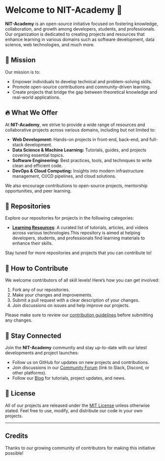 # Welcome to NIT-Academy 👋

**NIT-Academy** is an open-source initiative focused on fostering knowledge, collaboration, and growth among developers, students, and professionals. Our organization is dedicated to creating projects and resources that enhance learning in various domains such as software development, data science, web technologies, and much more.

## 🌟 Mission

Our mission is to:
- Empower individuals to develop technical and problem-solving skills.
- Promote open-source contributions and community-driven learning.
- Create projects that bridge the gap between theoretical knowledge and real-world applications.

## 🔥 What We Offer

At **NIT-Academy**, we strive to provide a wide range of resources and collaborative projects across various domains, including but not limited to:
- **Web Development:** Hands-on projects in front-end, back-end, and full-stack development.
- **Data Science & Machine Learning:** Tutorials, guides, and projects covering essential topics.
- **Software Engineering:** Best practices, tools, and techniques to write clean and efficient code.
- **DevOps & Cloud Computing:** Insights into modern infrastructure management, CI/CD pipelines, and cloud solutions.
  
We also encourage contributions to open-source projects, mentorship opportunities, and peer learning.

## 📂 Repositories

Explore our repositories for projects in the following categories:
- **[Learning Resources](https://github.com/NIT-Academy/learning-resources)**: A curated list of tutorials, articles, and videos across various technologies.This repository is aimed at helping developers, students, and professionals find learning materials to enhance their skills.
<!-- - **[Project Name 2](#)**: A brief description of the project and its purpose.
- **[Project Name 3](#)**: A brief description of the project and its purpose.
-->

Stay tuned for more repositories and projects that you can contribute to!

## 🤝 How to Contribute

We welcome contributors of all skill levels! Here’s how you can get involved:
1. Fork any of our repositories.
2. Make your changes and improvements.
3. Submit a pull request with a clear description of your changes.
4. Join discussions on issues and help improve our projects.
  
Please make sure to review our [contribution guidelines](CONTRIBUTING.md) before submitting any changes.

## 📢 Stay Connected

Join the **NIT-Academy** community and stay up-to-date with our latest developments and project launches:
- Follow us on GitHub for updates on new projects and contributions.
- Join discussions in our [Community Forum](#) (link to Slack, Discord, or other platforms).
- Follow our [Blog](#) for tutorials, project updates, and news.

## 📄 License

All of our projects are released under the [MIT License](#) unless otherwise stated. Feel free to use, modify, and distribute our code in your own projects.

---

## Credits

Thanks to our growing community of contributors for making this initiative possible!





<!-- ## Hi there 👋 -->

<!--

**Here are some ideas to get you started:**

🙋‍♀️ A short introduction - what is your organization all about?
🌈 Contribution guidelines - how can the community get involved?
👩‍💻 Useful resources - where can the community find your docs? Is there anything else the community should know?
🍿 Fun facts - what does your team eat for breakfast?
🧙 Remember, you can do mighty things with the power of [Markdown](https://docs.github.com/github/writing-on-github/getting-started-with-writing-and-formatting-on-github/basic-writing-and-formatting-syntax)
-->
